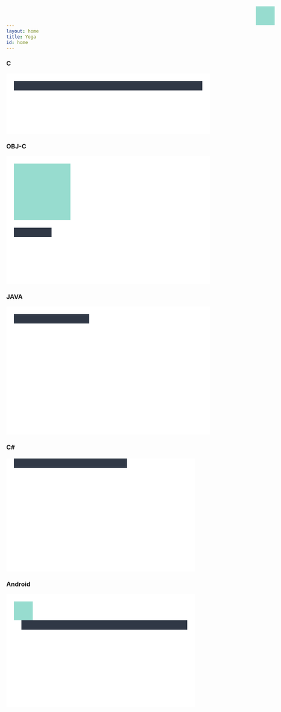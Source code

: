 ```yaml
---
layout: home
title: Yoga
id: home
---
```


<div class="gridBlock alternateColor">
  <h3>C</h3>
  <div class="blockElement twoByGridBlock imageAlignSide">
    <div class="blockContent layoutsample">
      <div class="yoga sample" style="background-color: white; width: 500px; height: 120px; padding: 20px; flex-direction:row;">
        <div class="yoga" style="background-color: #97dccf; width: 80px; margin-right: 20px;"></div>
        <div class="yoga" style="background-color: #303846; flex-grow: 1; height: 25px; align-self: center;"></div>
      </div>
    </div>
    <div class="blockContent gistsample">
      <script src="https://gist.github.com/emilsjolander/40685eadad702e0227374f3e33daaa12.js"></script>
    </div>
  </div>
</div>

<div class="gridBlock">
  <h3>OBJ-C</h3>
  <div class="blockElement twoByGridBlock imageAlignSide">
    <div class="blockContent layoutsample">
      <div class="yoga sample" style="background-color: white; width: 500px; height: 300px; align-items: center; justify-content: center; padding: 20px;">
        <div class="yoga" style="background-color: #97dccf; width: 150px; height: 150px; margin-bottom: 20px;"></div>
        <div class="yoga" style="background-color: #303846; height: 25px; width: 100px;"></div>
      </div>
    </div>
    <div class="blockContent gistsample">
      <script src="https://gist.github.com/dshahidehpour/a426c443a1e02c5432b22b09c457ede0.js"></script>
    </div>
  </div>
</div>

<div class="gridBlock alternateColor">
  <h3>JAVA</h3>
  <div class="blockElement twoByGridBlock imageAlignSide">
    <div class="blockContent layoutsample">
      <div class="yoga sample" style="background-color: white; width: 500px; height: 300px; align-items: center; justify-content: center; padding: 20px;">
        <div class="yoga" style="background-color: #303846; height: 25px; width: 200px;"></div>
        <div class="yoga" style="background-color: #97dccf; width: 50px; height: 50px; position: absolute; right: 20px; top: 20px;"></div>
      </div>
    </div>
    <div class="blockContent gistsample">
      <script src="https://gist.github.com/emilsjolander/f7b9b5dc2b97577bab2f1e6e1bf80b62.js"></script>
    </div>
  </div>
</div>

<div class="gridBlock">
  <h3>C#</h3>
  <div class="blockElement twoByGridBlock imageAlignSide">
    <div class="blockContent layoutsample">
      <div class="yoga sample" style="background-color: white; width: 500px; height: 300px;">
        <div class="yoga" style="background-color: #97dccf; flex-grow: 1;"></div>
        <div class="yoga" style="background-color: #303846; margin: 20px; height: 25px; width: 300px;"></div>
      </div>
    </div>
    <div class="blockContent gistsample">
      <script src="https://gist.github.com/emilsjolander/29b91608b66d56d3df81f53101ad9d8b.js"></script>
    </div>
  </div>
</div>

<div class="gridBlock alternateColor">
  <h3>Android</h3>
  <div class="blockElement twoByGridBlock imageAlignSide">
    <div class="blockContent layoutsample">
      <div class="yoga sample" style="background-color: white; width: 500px; height: 300px; justify-content: stretch; flex-direction: column;">
        <div class="yoga" style="background-color: #97dccf; flex: 1;"></div>
        <div class="yoga" style="background-color: white; padding: 20px; flex-direction: row; align-items: center;">
          <div class="yoga" style="background-color: #97dccf; height: 50px; width: 50px;"></div>
          <div class="yoga" style="background-color: #303846; height: 25px; flex: 1; margin-left: 20px;"></div>
        </div>
      </div>
    </div>
    <div class="blockContent gistsample">
      <script src="https://gist.github.com/rspencer01/0b3e467a58ab56a23f60579ea193189f.js"></script>
    </div>
  </div>
</div>

